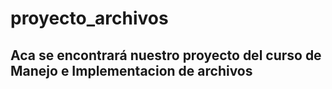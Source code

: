 # proyecto_archivos

## Aca se encontrará nuestro proyecto del curso de Manejo e Implementacion de archivos 

